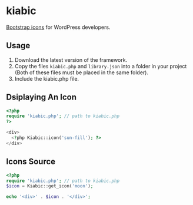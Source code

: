 # kiabic

[Bootstrap icons](https://github.com/twbs/icons) for WordPress developers.

## Usage

1. Download the latest version of the framework.
2. Copy the files `kiabic.php` and `library.json` into a folder in your project (Both of these files must be placed in the same folder).
3. Include the kiabic.php file.


## Dsiplaying An Icon

```php
<?php
require 'kiabic.php'; // path to kiabic.php
?>

<div>
  <?php Kiabic::icon('sun-fill'); ?>
</div>
```

## Icons Source

```php
<?php
require 'kiabic.php'; // path to kiabic.php
$icon = Kiabic::get_icon('moon');

echo '<div>' . $icon . '</div>';
```
